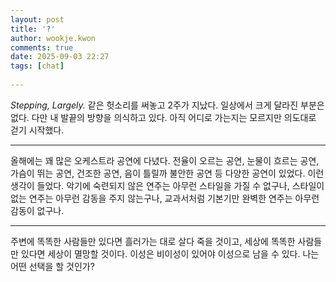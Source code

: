 ```yaml
---  
layout: post  
title: '?'  
author: wookje.kwon  
comments: true  
date: 2025-09-03 22:27  
tags: [chat]  
  
---  
```


_Stepping, Largely._ 같은 헛소리를 써놓고 2주가 지났다. 일상에서 크게 달라진 부분은 없다. 다만 내 발끝의 방향을 의식하고 있다. 아직 어디로 가는지는 모르지만 의도대로 걷기 시작했다.  

---

올해에는 꽤 많은 오케스트라 공연에 다녔다. 전율이 오르는 공연, 눈물이 흐르는 공연, 가슴이 뛰는 공연, 건조한 공연, 음이 틀릴까 불안한 공연 등 다양한 공연이 있었다. 이런 생각이 들었다. 악기에 숙련되지 않은 연주는 아무런 스타일을 가질 수 없구나, 스타일이 없는 연주는 아무런 감동을 주지 않는구나, 교과서처럼 기본기만 완벽한 연주는 아무런 감동이 없구나.  

---

주변에 똑똑한 사람들만 있다면 흘러가는 대로 살다 죽을 것이고, 세상에 똑똑한 사람들만 있다면 세상이 멸망할 것이다. 이성은 비이성이 있어야 이성으로 남을 수 있다. 나는 어떤 선택을 할 것인가?  